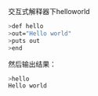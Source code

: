 交互式解释器下helloworld
```sh
>def hello
>out="Hello world"
>puts out
>end
```
然后输出结果：
```sh
>hello
Hello world
```